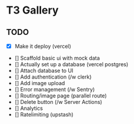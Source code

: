 # T3 Gallery

## TODO

- [x] Make it deploy (vercel)
- [] Scaffold basic ui with mock data
- [] Actually set up a database (vercel postgres)
- [] Attach database to UI
- [] Add authentication (/w clerk)
- [] Add image upload
- [] Error management (/w Sentry)
- [] Routing/image page (parallel route)
- [] Delete button (/w Server Actions)
- [] Analytics
- [] Ratelimiting (upstash)